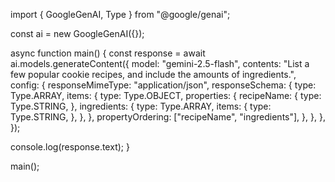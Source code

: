 import { GoogleGenAI, Type } from "@google/genai";

const ai = new GoogleGenAI({});

async function main() {
  const response = await ai.models.generateContent({
    model: "gemini-2.5-flash",
    contents:
      "List a few popular cookie recipes, and include the amounts of ingredients.",
    config: {
      responseMimeType: "application/json",
      responseSchema: {
        type: Type.ARRAY,
        items: {
          type: Type.OBJECT,
          properties: {
            recipeName: {
              type: Type.STRING,
            },
            ingredients: {
              type: Type.ARRAY,
              items: {
                type: Type.STRING,
              },
            },
          },
          propertyOrdering: ["recipeName", "ingredients"],
        },
      },
    },
  });

  console.log(response.text);
}

main();